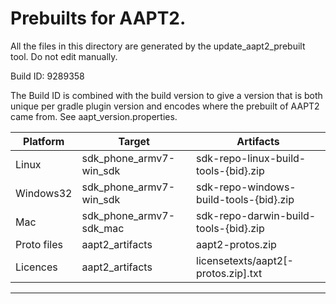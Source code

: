 # Prebuilts for AAPT2.

All the files in this directory are generated by the update_aapt2_prebuilt tool.
Do not edit manually.

Build ID: 9289358

The Build ID is combined with the build version to give a version that is both
unique per gradle plugin version and encodes where the prebuilt of AAPT2 came
from. See aapt_version.properties.

 |  Platform   |          Target          |                Artifacts
 | ----------  | ------------------------ | --------------------------------------- |
 | Linux       | sdk_phone_armv7-win_sdk  | sdk-repo-linux-build-tools-{bid}.zip    |
 | Windows32   | sdk_phone_armv7-win_sdk  | sdk-repo-windows-build-tools-{bid}.zip  |
 | Mac         | sdk_phone_armv7-sdk_mac  | sdk-repo-darwin-build-tools-{bid}.zip   |
 | Proto files | aapt2_artifacts          | aapt2-protos.zip                        |
 | Licences    | aapt2_artifacts          | licensetexts/aapt2[-protos.zip].txt     |
 -----------------------------------------------------------------------------------


